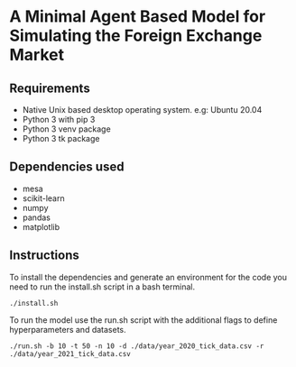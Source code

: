 # A Minimal Agent Based Model for Simulating the Foreign Exchange Market

## Requirements

- Native Unix based desktop operating system. e.g: Ubuntu 20.04
- Python 3 with pip 3
- Python 3 venv package
- Python 3 tk package

## Dependencies used

- mesa
- scikit-learn
- numpy
- pandas
- matplotlib

## Instructions
To install the dependencies and generate an environment for the code you need to run the install.sh script in a bash terminal.

    ./install.sh

To run the model use the run.sh script with the additional flags to define hyperparameters and datasets.

    ./run.sh -b 10 -t 50 -n 10 -d ./data/year_2020_tick_data.csv -r ./data/year_2021_tick_data.csv
